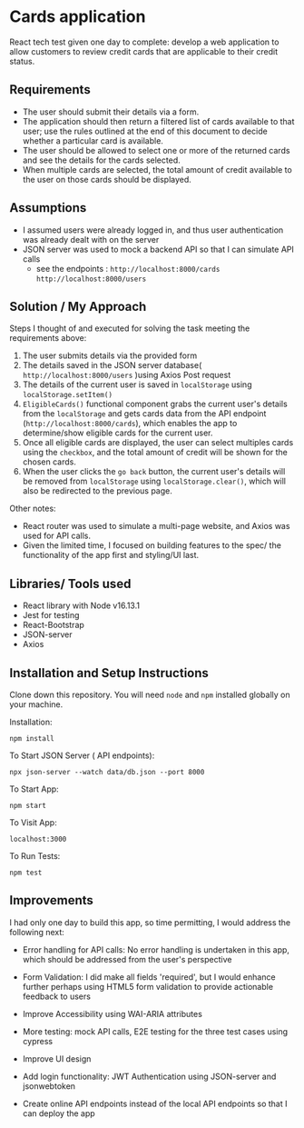 # Cards application 

React tech test given one day to complete: develop a web application to allow customers to review credit cards that are applicable to their credit status.
 
## Requirements
 
- The user should submit their details via a form.
- The application should then return a filtered list of cards available to that user; use the rules outlined at the end of this document to decide whether a particular card is available.
- The user should be allowed to select one or more of the returned cards and see the details for the cards selected.
- When multiple cards are selected, the total amount of credit available to the user on those cards should be displayed.

 
## Assumptions
- I assumed users were already logged in, and thus user authentication was already dealt with on the server
- JSON server was used to mock a backend API so that I can simulate API calls 
   - see the endpoints : `http://localhost:8000/cards`  `http://localhost:8000/users`
 
## Solution / My Approach
 
 Steps I thought of and executed for solving the task meeting the requirements above:
 
1. The user submits details via the provided form
2. The details saved in the JSON server database( `http://localhost:8000/users` )using Axios Post request
3. The details of the current user is saved in `localStorage` using `localStorage.setItem()`
4. `EligibleCards()` functional component grabs the current user's details from the `localStorage` and gets cards data from the API endpoint (`http://localhost:8000/cards`), which enables the app to determine/show eligible cards for the current user.
5. Once all eligible cards are displayed, the user can select multiples cards using the `checkbox`, and the total amount of credit will be shown for the chosen cards.
6. When the user clicks the `go back` button, the current user's details will be removed from `localStorage` using `localStorage.clear()`, which will also be redirected to the previous page.

Other notes:

* React router was used to simulate a multi-page website, and Axios was used for API calls.
* Given the limited time, I focused on building features to the spec/ the functionality of the app first and styling/UI last. 

## Libraries/ Tools used
 
* React library with Node v16.13.1
* Jest for testing
* React-Bootstrap
* JSON-server
* Axios
 
## Installation and Setup Instructions
 
Clone down this repository. You will need `node` and `npm` installed globally on your machine. 
 
Installation:
 
`npm install` 
 
To Start JSON Server ( API endpoints):
 
`npx json-server --watch data/db.json --port 8000`
 
To Start App:
 
`npm start` 
 
To Visit App:
 
`localhost:3000`
 
To Run Tests:
 
`npm test`
 
## Improvements
 
I had only one day to build this app, so time permitting, I would address the following next:
 
* Error handling for API calls: No error handling is undertaken in this app, which should be addressed from the user's perspective
 
* Form Validation: I did make all fields 'required', but I would enhance further perhaps using HTML5 form validation to provide actionable feedback to users 
 
* Improve Accessibility using WAI-ARIA attributes
 
* More testing: mock API calls, E2E testing for the three test cases using cypress
 
* Improve UI design

* Add login functionality: JWT Authentication using JSON-server and jsonwebtoken
 
* Create online API endpoints instead of the local API endpoints so that I can deploy the app